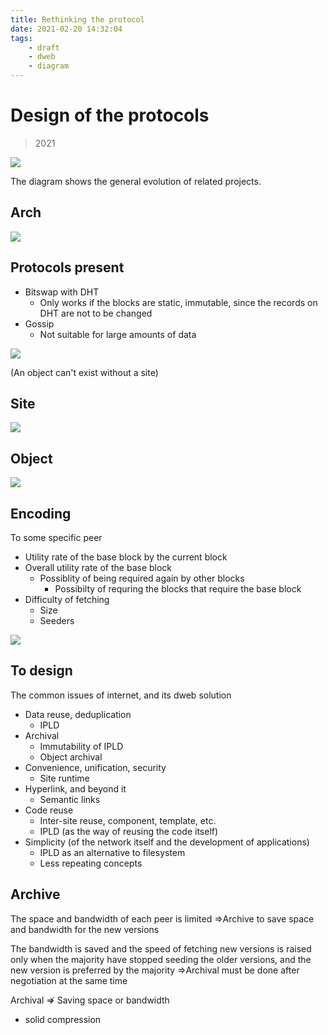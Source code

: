 ```yaml
---
title: Rethinking the protocol
date: 2021-02-20 14:32:04
tags:
    - draft
    - dweb
    - diagram
---
```



# Design of the protocols

> 2021

![](/images/protocol.drawio.svg)

The diagram shows the general evolution of related projects.

## Arch

![](/images/arch.drawio.svg)

## Protocols present

- Bitswap with DHT
  - Only works if the blocks are static, immutable, since the records on DHT are not to be changed
- Gossip
  - Not suitable for large amounts of data

![](/images/proto.drawio.svg)

(An object can't exist without a site)

## Site

![](/images/s.drawio.svg)

## Object

![](/images/obj.drawio.svg)

## Encoding

To some specific peer

- Utility rate of the base block by the current block
- Overall utility rate of the base block
  - Possiblity of being required again by other blocks
    - Possibilty of requring the blocks that require the base block
- Difficulty of fetching
  - Size
  - Seeders

![](/images/enc.drawio.svg)

## To design

The common issues of internet, and its dweb solution

- Data reuse, deduplication
  - IPLD
- Archival
  - Immutability of IPLD
  - Object archival
- Convenience, unification, security
  - Site runtime
- Hyperlink, and beyond it
  - Semantic links
- Code reuse
  - Inter-site reuse, component, template, etc.
  - IPLD (as the way of reusing the code itself)
- Simplicity (of the network itself and the development of applications)
  - IPLD as an alternative to filesystem
  - Less repeating concepts

## Archive

The space and bandwidth of each peer is limited ⇒Archive to save space and bandwidth for the new versions

The bandwidth is saved and the speed of fetching new versions is raised only when the majority have stopped seeding the older versions, and the new version is preferred by the majority ⇒Archival must be done after negotiation at the same time

Archival ⇏ Saving space or bandwidth

- solid compression

